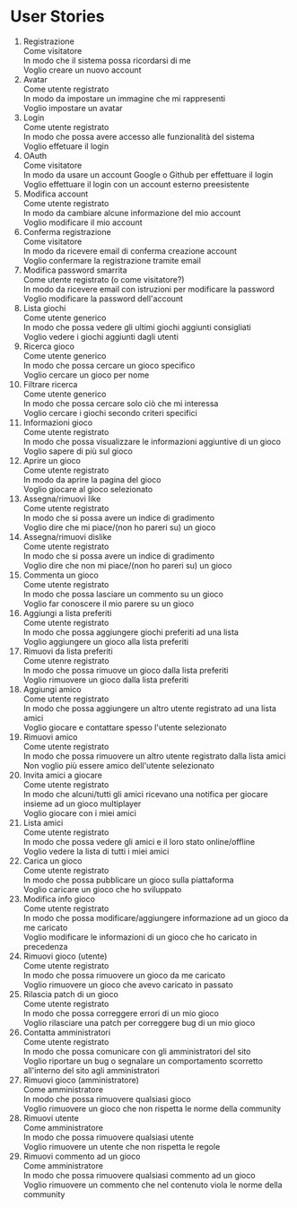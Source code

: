 # User Stories

1) Registrazione
<br> Come visitatore
<br> In modo che il sistema possa ricordarsi di me
<br> Voglio creare un nuovo account
2) Avatar
<br> Come utente registrato
<br> In modo da impostare un immagine che mi rappresenti
<br> Voglio impostare un avatar
3) Login
<br> Come utente registrato
<br> In modo che possa avere accesso alle funzionalità del sistema
<br> Voglio effetuare il login
4) OAuth
<br> Come visitatore
<br> In modo da usare un account Google o Github per effettuare il login
<br> Voglio effettuare il login con un account esterno preesistente
5) Modifica account
<br> Come utente registrato
<br> In modo da cambiare alcune informazione del mio account
<br> Voglio modificare il mio account
6) Conferma registrazione
<br> Come visitatore
<br> In modo da ricevere email di conferma creazione account
<br> Voglio confermare la registrazione tramite email
7) Modifica password smarrita
<br> Come utente registrato (o come visitatore?)
<br> In modo da ricevere email con istruzioni per modificare la password
<br> Voglio modificare la password dell'account
8) Lista giochi
<br> Come utente generico
<br> In modo che possa vedere gli ultimi giochi aggiunti consigliati
<br> Voglio vedere i giochi aggiunti dagli utenti
9) Ricerca gioco
<br> Come utente generico
<br> In modo che possa cercare un gioco specifico
<br> Voglio cercare un gioco per nome
10) Filtrare ricerca
<br> Come utente generico
<br> In modo che possa cercare solo ciò che mi interessa
<br> Voglio cercare i giochi secondo criteri specifici
11) Informazioni gioco
<br> Come utente registrato
<br> In modo che possa visualizzare le informazioni aggiuntive di un gioco
<br> Voglio sapere di più sul gioco
12) Aprire un gioco
<br> Come utente registrato
<br> In modo da aprire la pagina del gioco
<br> Voglio giocare al gioco selezionato
13) Assegna/rimuovi like
<br> Come utente registrato
<br> In modo che si possa avere un indice di gradimento
<br> Voglio dire che mi piace/(non ho pareri su) un gioco
14) Assegna/rimuovi dislike
<br> Come utente registrato
<br> In modo che si possa avere un indice di gradimento
<br> Voglio dire che non mi piace/(non ho pareri su) un gioco
15) Commenta un gioco
<br> Come utente registrato
<br> In modo che possa lasciare un commento su un gioco
<br> Voglio far conoscere il mio parere su un gioco
15) Aggiungi a lista preferiti
<br> Come utente registrato
<br> In modo che possa aggiungere giochi preferiti ad una lista
<br> Voglio aggiungere un gioco alla lista preferiti
16) Rimuovi da lista preferiti
<br> Come utenre registrato
<br> In modo che possa rimuove un gioco dalla lista preferiti
<br> Voglio rimuovere un gioco dalla lista preferiti
17) Aggiungi amico
<br> Come utente registrato
<br> In modo che possa aggiungere un altro utente registrato ad una lista amici
<br> Voglio giocare e contattare spesso l'utente selezionato
18) Rimuovi amico
<br> Come utente registrato
<br> In modo che possa rimuovere un altro utente registrato dalla lista amici
<br> Non voglio più essere amico dell'utente selezionato
19) Invita amici a giocare
<br> Come utente registrato
<br> In modo che alcuni/tutti gli amici ricevano una notifica per giocare insieme ad un gioco multiplayer
<br> Voglio giocare con i miei amici
20) Lista amici
<br> Come utente registrato
<br> In modo che possa vedere gli amici e il loro stato online/offline
<br> Voglio vedere la lista di tutti i miei amici
21) Carica un gioco
<br> Come utente registrato
<br> In modo che possa pubblicare un gioco sulla piattaforma
<br> Voglio caricare un gioco che ho sviluppato
22) Modifica info gioco
<br> Come utente registrato
<br> In modo che possa modificare/aggiungere informazione ad un gioco da me caricato
<br> Voglio modificare le informazioni di un gioco che ho caricato in precedenza
23) Rimuovi gioco (utente)
<br> Come utente registrato
<br> In modo che possa rimuovere un gioco da me caricato
<br> Voglio rimuovere un gioco che avevo caricato in passato
24) Rilascia patch di un gioco
<br> Come utente registrato
<br> In modo che possa correggere errori di un mio gioco
<br> Voglio rilasciare una patch per correggere bug di un mio gioco
25) Contatta amministratori
<br> Come utente registrato
<br> In modo che possa comunicare con gli amministratori del sito
<br> Voglio riportare un bug o segnalare un comportamento scorretto all'interno del sito agli amministratori
26) Rimuovi gioco (amministratore)
<br> Come amministratore
<br> In modo che possa rimuovere qualsiasi gioco
<br> Voglio rimuovere un gioco che non rispetta le norme della community
27) Rimuovi utente
<br> Come amministratore
<br> In modo che possa rimuovere qualsiasi utente
<br> Voglio rimuovere un utente che non rispetta le regole
28) Rimuovi commento ad un gioco
<br> Come amministratore
<br> In modo che possa rimuovere qualsiasi commento ad un gioco
<br> Voglio rimuovere un commento che nel contenuto viola le norme della community
